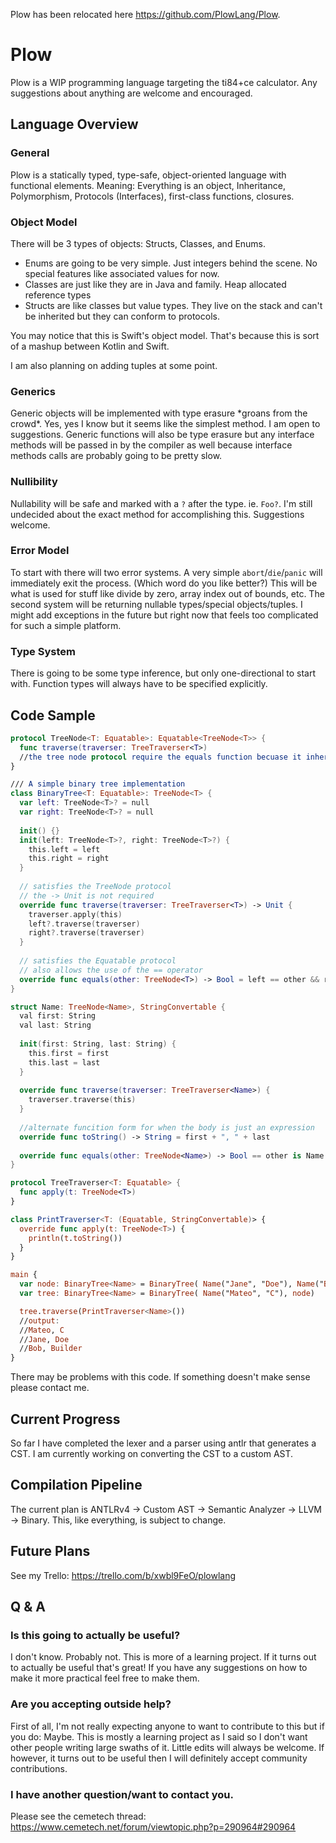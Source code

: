 Plow has been relocated here https://github.com/PlowLang/Plow.

# Plow #
Plow is a WIP programming language targeting the ti84+ce calculator. Any suggestions about anything are welcome and encouraged.

## Language Overview ##

### General ###
Plow is a statically typed, type-safe, object-oriented language with functional elements. Meaning: Everything is an object, Inheritance, Polymorphism, Protocols (Interfaces), 
first-class functions, closures.

### Object Model ###
There will be 3 types of objects: Structs, Classes, and Enums.
 * Enums are going to be very simple. Just integers behind the scene. No special features like associated values for now.
 * Classes are just like they are in Java and family. Heap allocated reference types
 * Structs are like classes but value types. They live on the stack and can't be inherited but they can conform to protocols.
  
  You may notice that this is Swift's object model. That's because this is sort of a mashup between Kotlin and Swift.
  
I am also planning on adding tuples at some point.

### Generics ###
Generic objects will be implemented with type erasure \*groans from the crowd\*. Yes, yes I know but it seems like the simplest method. I am open to suggestions.
Generic functions will also be type erasure but any interface methods will be passed in by the compiler as well because interface methods calls are probably 
going to be pretty slow.

### Nullibility ###
Nullability will be safe and marked with a `?` after the type. ie. `Foo?`. I'm still undecided about the exact method for accomplishing this. Suggestions welcome.

### Error Model ###
To start with there will two error systems. A very simple `abort`/`die`/`panic` will immediately exit the process. (Which word do you like better?)
This will be what is used for stuff like divide by zero, array index out of bounds, etc.
The second system will be returning nullable types/special objects/tuples. I might add exceptions in the future but right now that feels too complicated for such a simple
platform.

### Type System ###
There is going to be some type inference, but only one-directional to start with. Function types will always have to be specified explicitly.

## Code Sample ##

```swift
protocol TreeNode<T: Equatable>: Equatable<TreeNode<T>> {
  func traverse(traverser: TreeTraverser<T>)
  //the tree node protocol require the equals function becuase it inherits from equatable
}

/// A simple binary tree implementation
class BinaryTree<T: Equatable>: TreeNode<T> {
  var left: TreeNode<T>? = null
  var right: TreeNode<T>? = null
  
  init() {}
  init(left: TreeNode<T>?, right: TreeNode<T>?) {
    this.left = left
    this.right = right
  }
  
  // satisfies the TreeNode protocol
  // the -> Unit is not required
  override func traverse(traverser: TreeTraverser<T>) -> Unit {
    traverser.apply(this)
    left?.traverse(traverser)
    right?.traverse(traverser)
  }
  
  // satisfies the Equatable protocol
  // also allows the use of the == operator
  override func equals(other: TreeNode<T>) -> Bool = left == other && right == other
}

struct Name: TreeNode<Name>, StringConvertable {
  val first: String
  val last: String
  
  init(first: String, last: String) {
    this.first = first
    this.last = last
  }
  
  override func traverse(traverser: TreeTraverser<Name>) {
    traverser.traverse(this)
  }
  
  //alternate funcition form for when the body is just an expression
  override func toString() -> String = first + ", " + last
  
  override func equals(other: TreeNode<Name>) -> Bool == other is Name && ((other as Name).first == first && (other as Name).last == last)
}

protocol TreeTraverser<T: Equatable> {
  func apply(t: TreeNode<T>)
}

class PrintTraverser<T: (Equatable, StringConvertable)> {
  override func apply(t: TreeNode<T>) {
    println(t.toString())
  }
}

main {
  var node: BinaryTree<Name> = BinaryTree( Name("Jane", "Doe"), Name("Bob", "Builder"))
  var tree: BinaryTree<Name> = BinaryTree( Name("Mateo", "C"), node)

  tree.traverse(PrintTraverser<Name>())  
  //output:
  //Mateo, C
  //Jane, Doe
  //Bob, Builder
}
```

There may be problems with this code. If something doesn't make sense please contact me.

## Current Progress ##
So far I have completed the lexer and a parser using antlr that generates a CST. I am currently working on converting the CST to a custom AST.

## Compilation Pipeline ##
The current plan is ANTLRv4 -> Custom AST -> Semantic Analyzer -> LLVM -> Binary. This, like everything, is subject to change.

## Future Plans ##
See my Trello: https://trello.com/b/xwbl9FeO/plowlang

## Q & A ##
### Is this going to actually be useful? ###
I don't know. Probably not. This is more of a learning project. If it turns out to actually be useful that's great! 
If you have any suggestions on how to make it more practical feel free to make them.

### Are you accepting outside help? ###
First of all, I'm not really expecting anyone to want to contribute to this but if you do: Maybe. This is mostly a learning project
as I said so I don't want other people writing large swaths of it. Little edits will always be welcome. If however, it turns out
to be useful then I will definitely accept community contributions.

### I have another question/want to contact you. ###
Please see the cemetech thread: https://www.cemetech.net/forum/viewtopic.php?p=290964#290964
